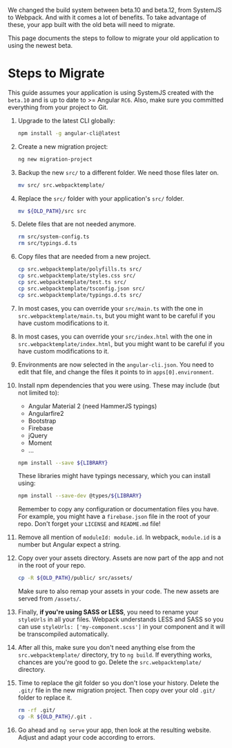 We changed the build system between beta.10 and beta.12, from SystemJS to Webpack. And with it comes a lot of benefits. To take advantage of these, your app built with the old beta will need to migrate.

This page documents the steps to follow to migrate your old application to using the newest beta.

# Steps to Migrate

This guide assumes your application is using SystemJS created with the `beta.10` and is up to date to >= Angular `RC6`. Also, make sure you committed everything from your project to Git.

1. Upgrade to the latest CLI globally:

    ```bash
    npm install -g angular-cli@latest
    ```

1. Create a new migration project:

    ```bash
    ng new migration-project
    ```

1. Backup the new `src/` to a different folder. We need those files later on.

    ```bash
    mv src/ src.webpacktemplate/
    ```

1. Replace the `src/` folder with your application's `src/` folder.
 
    ```bash
    mv ${OLD_PATH}/src src
    ```

1. Delete files that are not needed anymore.

    ```bash
    rm src/system-config.ts
    rm src/typings.d.ts
    ```

1. Copy files that are needed from a new project.

    ```bash
    cp src.webpacktemplate/polyfills.ts src/
    cp src.webpacktemplate/styles.css src/
    cp src.webpacktemplate/test.ts src/
    cp src.webpacktemplate/tsconfig.json src/
    cp src.webpacktemplate/typings.d.ts src/
    ```

1. In most cases, you can override your `src/main.ts` with the one in `src.webpacktemplate/main.ts`, but you might want to be careful if you have custom modifications to it.

1. In most cases, you can override your `src/index.html` with the one in `src.webpacktemplate/index.html`, but you might want to be careful if you have custom modifications to it.

1. Environments are now selected in the `angular-cli.json`. You need to edit that file, and change the files it points to in `apps[0].environment`.

1. Install npm dependencies that you were using. These may include (but not limited to):
   * Angular Material 2 (need HammerJS typings)
   * Angularfire2
   * Bootstrap
   * Firebase
   * jQuery
   * Moment
   * ...

    ```bash
    npm install --save ${LIBRARY}
    ```

    These libraries might have typings necessary, which you can install using:

    ```bash
    npm install --save-dev @types/${LIBRARY}
    ```

    Remember to copy any configuration or documentation files you have. For example, you might have a `firebase.json` file in the root of your repo. Don't forget your `LICENSE` and `README.md` file!

1. Remove all mention of `moduleId: module.id`. In webpack, `module.id` is a number but Angular expect a string.

1. Copy over your assets directory. Assets are now part of the app and not in the root of your repo.

    ```bash
    cp -R ${OLD_PATH}/public/ src/assets/
    ```

    Make sure to also remap your assets in your code. The new assets are served from `/assets/`.


1. Finally, **if you're using SASS or LESS**, you need to rename your `styleUrls` in all your files. Webpack understands LESS and SASS so you can use `styleUrls: ['my-component.scss']` in your component and it will be transcompiled automatically.

1. After all this, make sure you don't need anything else from the `src.webpacktemplate/` directory, try to `ng build`. If everything works, chances are you're good to go. Delete the `src.webpacktemplate/` directory.

1. Time to replace the git folder so you don't lose your history. Delete the `.git/` file in the new migration project. Then copy over your old `.git/` folder to replace it.

    ```bash
    rm -rf .git/
    cp -R ${OLD_PATH}/.git .
    ```

1. Go ahead and `ng serve` your app, then look at the resulting website. Adjust and adapt your code according to errors.
